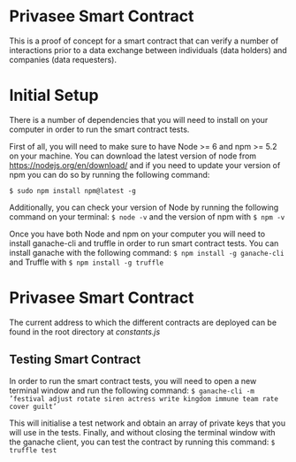 # Privasee Smart Contract

This is a proof of concept for a smart contract that can verify a number of interactions prior to a data exchange between individuals (data holders) and companies (data requesters).

# Initial Setup

There is a number of dependencies that you will need to install on your computer in order to run the smart contract tests.

First of all, you will need to make sure to have Node >= 6 and npm >= 5.2 on your machine.
You can download the latest version of node from https://nodejs.org/en/download/ and if you need
to update your version of npm you can do so by running the following command:

`$ sudo npm install npm@latest -g`

Additionally, you can check your version of Node by running the following command on your terminal:
`$ node -v`
and the version of npm with
`$ npm -v`

Once you have both Node and npm on your computer you will need to install ganache-cli and truffle
in order to run smart contract tests. You can install ganache with the following command:
`$ npm install -g ganache-cli`
and Truffle with
`$ npm install -g truffle`

# Privasee Smart Contract

The current address to which the different contracts are deployed can be found in the root directory at *constants.js*

## Testing Smart Contract

In order to run the smart contract tests, you will need to open a new terminal window and run the
following command:
`$ ganache-cli -m ’festival adjust rotate siren actress write kingdom immune team rate cover guilt’`

This will initialise a test network and obtain an array of private keys that you will use in the tests.
Finally, and without closing the terminal window with the ganache client, you can test the contract by
running this command:
`$ truffle test`

